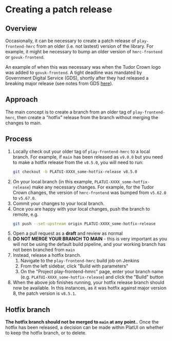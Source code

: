 # Creating a patch release

## Overview
Occasionally, it can be necessary to create a patch release of `play-frontend-hmrc` from an older (i.e. not lastest) 
version of the library. For example, it might be necessary to bump an older version of `hmrc-frontend` or `govuk-frontend`.

An example of when this was necessary was when the Tudor Crown logo was added to `govuk-frontend`. A tight deadline was 
mandated by Government Digital Service (GDS), shortly after they had released a breaking major release (see notes from 
GDS [here](https://us1.campaign-archive.com/?e=__test_email__&u=ada1bae4b177beb9e03502ced&id=2325298b37&utm_source=GOV.%E2%80%8CUK+Design+System&utm_campaign=aabdb157a5-FRONTEND_CROWN_05022024&utm_medium=email&utm_term=0_367f0a5723-aabdb157a5-536304558])).

## Approach

The main concept is to create a branch from an older tag of `play-frontend-hmrc`, then create a "hotfix" release from 
the branch without merging the changes to main.

## Process

1. Locally check out your older tag of `play-frontend-hmrc` to a local branch. For example, if `main` has been released
   as `v9.0.0` but you need to make a hotfix release from the `v8.5.0`, you will need to run:
   ```bash
   git checkout -b PLATUI-XXXX_some-hotfix-release v8.5.0
   ```  
2. On your local branch (in this example, `PLATUI-XXXX_some-hotfix-release`) make any necessary changes. For example, for
   the Tudor Crown changes, the version of `hmrc-frontend` was bumped from `v5.62.0` to `v5.67.0`.
3. Commit your changes to your local branch.   
4. Once you are happy with your local changes, push the branch to remote, e.g. 
      ```bash
   git push --set-upstream origin PLATUI-XXXX_some-hotfix-release
   ```  
5. Open a pull request as a **draft** and review as normal
6. **DO NOT MERGE YOUR BRANCH TO  MAIN** - this is very important as you will not be using the default build pipeline, 
   and your working branch has not been branched from `main`
7. Instead, release a hotfix branch.
   1. Navigate to the `play-frontend-hmrc` build job on Jenkins
   2. From the left sidebar, click "Build with parameters"
   3. On the "Project play-frontend-hmrc" page, enter your branch name (e.g. `PLATUI-XXXX_some-hotfix-release`) and click
      the "Build" button
8. When the above job finishes running, your hotfix release branch should now be available. In this instances, as it was 
   hotfix against major version 8, the patch version is `v8.5.1`.

## Hotfix branch
**The hotfix branch should not be merged to `main` at any point.**. Once the hotfix has been released, a decision can be 
made within PlatUI on whether to keep the hotfix branch, or to delete.

